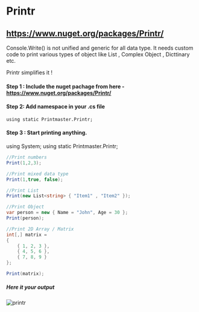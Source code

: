# Printr
## https://www.nuget.org/packages/Printr/

Console.Write() is not unified and generic for all data type. It needs custom code to print various types of object like List<string> , Complex Object , Dicttinary etc. 

Printr simplifies it ! 

#### Step 1 : Include the nuget pachage from here - https://www.nuget.org/packages/Printr/

#### Step 2: Add namespace in your .cs file 

`using static Printmaster.Printr;`

#### Step 3 : Start printing anything. 

using System;
using static Printmaster.Printr;

```csharp
//Print numbers
Print(1,2,3);

//Print mixed data type
Print(1,true, false);

//Print List
Print(new List<string> { "Item1" , "Item2" });

//Print Object
var person = new { Name = "John", Age = 30 };
Print(person);

//Print 2D Array / Matrix
int[,] matrix =
{
    { 1, 2, 3 },
    { 4, 5, 6 },
    { 7, 8, 9 }
};

Print(matrix);

```
##### Here it your output

![printr](https://github.com/user-attachments/assets/1dd3830a-aefc-4f12-9b5b-19744f4c7011)



